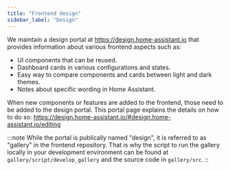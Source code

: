 ```yaml
---
title: "Frontend design"
sidebar_label: "Design"
---
```


We maintain a design portal at <https://design.home-assistant.io> that provides information about various frontend aspects such as:

* UI components that can be reused.
* Dashboard cards in various configurations and states.
* Easy way to compare components and cards between light and dark themes.
* Notes about specific wording in Home Assistant.

When new components or features are added to the frontend, those need to be added to the design portal. This portal page explains the details on how to do so: <https://design.home-assistant.io/#design.home-assistant.io/editing>

:::note
While the portal is publically named "design", it is referred to as "gallery" in the frontend repository. That is why the script to run the gallery locally in your development environment can be found at `gallery/script/develop_gallery` and the source code in `gallery/src`.
::
